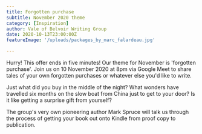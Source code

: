 ```yaml
---
title: Forgotten purchase
subtitle: November 2020 theme
category: [Inspiration]
author: Vale of Belvoir Writing Group
date: 2020-10-13T23:00:00Z
featureImage: '/uploads/packages_by_marc_falardeau.jpg'

---
```

Hurry! This offer ends in five minutes! Our theme for November is 'forgotten purchase'. Join us on 10 November 2020 at 8pm via Google Meet to share tales of your own forgotten purchases or whatever else you'd like to write. 

Just what did you buy in the middle of the night? What wonders have travelled six months on the slow boat from China just to get to your door? Is it like getting a surprise gift from yourself? 

The group's very own pioneering author Mark Spruce will talk us through the process of getting your book out onto Kindle from proof copy to publication.
